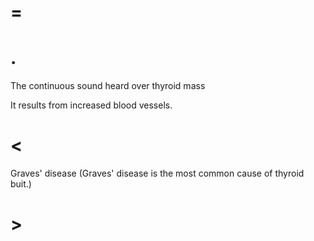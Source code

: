 # =

# .

The continuous sound heard over thyroid mass

It results from increased blood vessels.

# <

Graves' disease (Graves' disease is the most common cause of thyroid buit.)

# >
